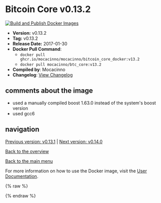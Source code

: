# Bitcoin Core v0.13.2

[![Build and Publish Docker Images](https://github.com/mocacinno/bitcoin_core_docker/actions/workflows/build-and-publish.yml/badge.svg?branch=v13.2)](https://github.com/mocacinno/bitcoin_core_docker/actions/workflows/build-and-publish.yml)

- **Version:** v0.13.2
- **Tag:** v0.13.2
- **Release Date:** 2017-01-30
- **Docker Pull Command**:
  - `docker pull ghcr.io/mocacinno/mocacinno/bitcoin_core_docker:v13.2`
  - `docker pull mocacinno/btc_core:v13.2`
- **Compiled by**: Mocacinno
- **Changelog**: [View Changelog](https://github.com/bitcoin/bitcoin/blob/v0.13.2/doc/release-notes.md)

## comments about the image

- used a manually compiled boost 1.63.0 instead of the system's boost version
- used gcc6

## navigation

[Previous version: v0.13.1](./v13.1.md) | [Next version: v0.14.0](./v14.0.md)

[Back to the overview](./Readme.md)

[Back to the main menu](../Readme.md)

For more information on how to use the Docker image, visit the [User Documentation](../userdocs/Readme.md).

<!-- Google tag (gtag.js) -->
{% raw %}
<script async src="https://www.googletagmanager.com/gtag/js?id=G-BPC6NC6FF9"></script>
<script>
  window.dataLayer = window.dataLayer || [];
  function gtag(){dataLayer.push(arguments);}
  gtag('js', new Date());
  gtag('config', 'G-BPC6NC6FF9');
</script>
{% endraw %}
